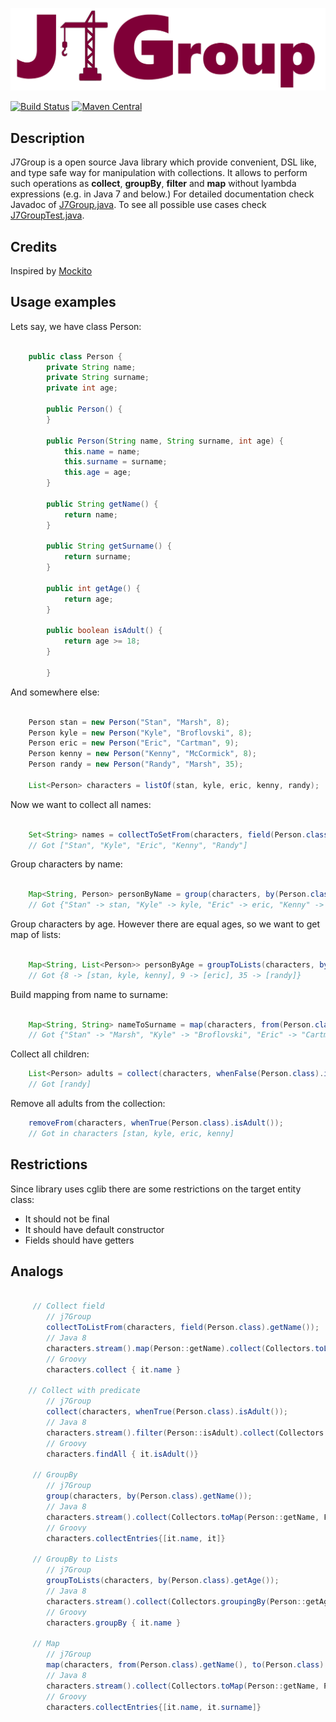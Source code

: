 ![j7Group](/logo.png?raw=true "j7Group")

[![Build Status](https://travis-ci.org/vendigo/j7group.svg?branch=master)](https://travis-ci.org/vendigo/j7group)
[![Maven Central](https://img.shields.io/maven-central/v/com.github.vendigo/j7group.svg)](http://search.maven.org/#search%7Cga%7C1%7Cj7group)

## Description
J7Group is a open source Java library which provide convenient, DSL like, and type safe way for manipulation with collections.
It allows to perform such operations as **collect**, **groupBy**, **filter** and **map** without lyambda expressions (e.g. in Java 7 and below.)
For detailed documentation check Javadoc of [J7Group.java](https://github.com/vendigo/j7group/blob/master/src/main/java/com/github/vendigo/j7group/J7Group.java). 
To see all possible use cases check [J7GroupTest.java](https://github.com/vendigo/j7group/blob/master/src/test/java/com/github/vendigo/j7group/J7GroupTest.java).


## Credits
Inspired by [Mockito](http://mockito.org/) 
 
## Usage examples
Lets say, we have class Person:

```java

    public class Person {
        private String name;
        private String surname;
        private int age;
    
        public Person() {
        }
    
        public Person(String name, String surname, int age) {
            this.name = name;
            this.surname = surname;
            this.age = age;
        }
    
        public String getName() {
            return name;
        }
    
        public String getSurname() {
            return surname;
        }
    
        public int getAge() {
            return age;
        }
        
        public boolean isAdult() {
            return age >= 18;
        }
        
        }
```

And somewhere else:

```java

    Person stan = new Person("Stan", "Marsh", 8);
    Person kyle = new Person("Kyle", "Broflovski", 8);
    Person eric = new Person("Eric", "Cartman", 9);
    Person kenny = new Person("Kenny", "McCormick", 8);
    Person randy = new Person("Randy", "Marsh", 35);
    
    List<Person> characters = listOf(stan, kyle, eric, kenny, randy);
```
 
Now we want to collect all names:
 
```java

    Set<String> names = collectToSetFrom(characters, field(Person.class).getName());
    // Got ["Stan", "Kyle", "Eric", "Kenny", "Randy"]
```

Group characters by name:

```java

    Map<String, Person> personByName = group(characters, by(Person.class).getName());
    // Got {"Stan" -> stan, "Kyle" -> kyle, "Eric" -> eric, "Kenny" -> kenny, "Randy" -> randy}
```

Group characters by age. However there are equal ages, so we want to get map of lists:

```java

    Map<String, List<Person>> personByAge = groupToLists(characters, by(Person.class).getAge());
    // Got {8 -> [stan, kyle, kenny], 9 -> [eric], 35 -> [randy]}
```

Build mapping from name to surname:

```java

    Map<String, String> nameToSurname = map(characters, from(Person.class).getName(), to(Person.class).getSurname());
    // Got {"Stan" -> "Marsh", "Kyle" -> "Broflovski", "Eric" -> "Cartman", "Kenny" -> "McCormick", "Randy" -> "Marsh"}
```

Collect all children:

```java
    List<Person> adults = collect(characters, whenFalse(Person.class).isAdult());
    // Got [randy]
```

Remove all adults from the collection:

```java
    removeFrom(characters, whenTrue(Person.class).isAdult());
    // Got in characters [stan, kyle, eric, kenny]
```

## Restrictions

Since library uses cglib there are some restrictions on the target entity class:
* It should not be final
* It should have default constructor
* Fields should have getters

## Analogs

```java
    
     // Collect field
        // j7Group
        collectToListFrom(characters, field(Person.class).getName());     
        // Java 8   
        characters.stream().map(Person::getName).collect(Collectors.toList());
        // Groovy
        characters.collect { it.name }
        
    // Collect with predicate
        // j7Group
        collect(characters, whenTrue(Person.class).isAdult());
        // Java 8
        characters.stream().filter(Person::isAdult).collect(Collectors.toList());
        // Groovy
        characters.findAll { it.isAdult()}
        
     // GroupBy
        // j7Group
        group(characters, by(Person.class).getName());
        // Java 8
        characters.stream().collect(Collectors.toMap(Person::getName, Function.<Person>identity()));
        // Groovy
        characters.collectEntries{[it.name, it]}
     
     // GroupBy to Lists   
        // j7Group
        groupToLists(characters, by(Person.class).getAge());       
        // Java 8
        characters.stream().collect(Collectors.groupingBy(Person::getAge));
        // Groovy
        characters.groupBy { it.name }
        
     // Map
        // j7Group     
        map(characters, from(Person.class).getName(), to(Person.class).getSurname());
        // Java 8
        characters.stream().collect(Collectors.toMap(Person::getName, Person::getSurname));
        // Groovy
        characters.collectEntries{[it.name, it.surname]}
        
```
